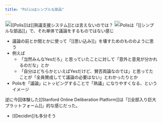 ```yaml
---
title: "Polisはシンプルな部品"
---
```


<img src='https://scrapbox.io/api/pages/nishio/human/icon' alt='human.icon' height="19.5"/>[[Polis]]は[[熟議支援システム]]とは言えないのでは？
<img src='https://scrapbox.io/api/pages/nishio/nishio/icon' alt='nishio.icon' height="19.5"/>Polisは「[[シンプルな部品]]」で、それ単体で議論をするものではない感じ
- 議論の前とか間とかに使って「[[思い込み]]」を壊すためのもののように思う
- 例えば
    - 「当然みんなYesだろ」と思っていたことに対して「意外と意見が分かれるのだな」とか
    - 「自分はどちらかといえばYesだけど、賛否両論なのでは」と思ってたことが「全員賛成してて議論の必要はない」とわかったりとか
- Polisを「議論」にトッピングすることで「熟議」になりやすくなる、というイメージ

逆に今回体験した[[Stanford Online Deliberation Platform]]は「[[全部入り巨大プラットフォーム]]」的な感じだった。
- [[Decidim]]も多分そう
